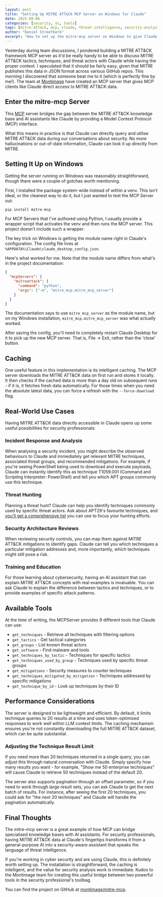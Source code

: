 ```yaml
---
layout: post
title: "Setting Up MITRE ATT&CK MCP Server on Windows for Claude"
date: 2025-08-06
categories: [security, ai, tools]
tags: [mitre-attack, mcp, claude, threat-intelligence, security-analysis, model-context-protocol, windows]
author: "Daniel Streefkerk"
excerpt: "How to set up the mitre-mcp server on Windows to give Claude direct access to MITRE ATT&CK framework data for threat intelligence and security analysis."
---
```


Yesterday during team discussions, I pondered building a MITRE ATT&CK framework MCP server as it'd be really handy to be able to discuss MITRE ATT&CK tactics, techniques, and threat actors with Claude while having the proper context. I speculated that it should be fairly easy, given that MITRE publishes this data in JSON format across various GitHub repos. This morning I discovered that someone beat me to it (which is perfectly fine by me!). The team at [Montimage](https://www.montimage.eu) have created an MCP server that gives MCP clients like Claude direct access to MITRE ATT&CK data.

## Enter the mitre-mcp Server

This [MCP](https://modelcontextprotocol.io) server bridges the gap between the MITRE ATT&CK knowledge base and AI assistants like Claude by providing a Model Context Protocol (MCP) interface.

What this means in practice is that Claude can directly query and utilise MITRE ATT&CK data during our conversations about security. No more hallucinations or out-of-date information, Claude can look it up directly from MITRE.

## Setting It Up on Windows

Getting the server running on Windows was reasonably straightforward, though there were a couple of gotchas worth mentioning.

First, I installed the package system-wide instead of within a venv. This isn't ideal, or the cleanest way to do it, but I just wanted to test the MCP Server out:

```bash
pip install mitre-mcp
```
For MCP Servers that I've authored using Python, I usually provide a wrapper script that activates the venv and then runs the MCP server. This project doesn't include such a wrapper.

The key trick on Windows is getting the module name right in Claude's configuration. The config file lives at `%APPDATA%\Claude\claude_desktop_config.json`. 

Here's what worked for me. Note that the module name differs from what's in the project documentation:

```json
{
  "mcpServers": {
    "mitreattack": {
      "command": "python",
      "args": ["-m", "mitre_mcp.mitre_mcp_server"]
    }
  }
}
```

The documentation says to use `mitre_mcp_server` as the module name, but on my Windows installation, `mitre_mcp.mitre_mcp_server` was what actually worked. 

After saving the config, you'll need to completely restart Claude Desktop for it to pick up the new MCP server. That is, File -> Exit, rather than the 'close' button.

## Caching

One useful feature in this implementation is its intelligent caching. The MCP server downloads the MITRE ATT&CK data on first run and stores it locally. It then checks if the cached data is more than a day old on subsequent runs - if it is, it fetches fresh data automatically. For those times when you need the absolute latest data, you can force a refresh with the `--force-download` flag.

## Real-World Use Cases

Having MITRE ATT&CK data directly accessible in Claude opens up some useful possibilities for security professionals:

### Incident Response and Analysis

When analysing a security incident, you might describe the observed behaviours to Claude and immediately get relevant MITRE techniques, associated threat groups, and recommended mitigations. For example, if you're seeing PowerShell being used to download and execute payloads, Claude can instantly identify this as technique T1059.001 (Command and Scripting Interpreter: PowerShell) and tell you which APT groups commonly use this technique.

### Threat Hunting

Planning a threat hunt? Claude can help you identify techniques commonly used by specific threat actors. Ask about APT29's favourite techniques, and [you'll get a comprehensive list](https://claude.ai/share/0d13433c-f5b6-4b71-a08f-16f9c82e1927) you can use to focus your hunting efforts.

### Security Architecture Reviews

When reviewing security controls, you can map them against MITRE ATT&CK mitigations to identify gaps. Claude can tell you which techniques a particular mitigation addresses and, more importantly, which techniques might still pose a risk.

### Training and Education

For those learning about cybersecurity, having an AI assistant that can explain MITRE ATT&CK concepts with real examples is invaluable. You can ask Claude to explain the difference between tactics and techniques, or to provide examples of specific attack patterns.

## Available Tools

At the time of writing, the MCPServer provides 9 different tools that Claude can use:

- `get_techniques` - Retrieve all techniques with filtering options
- `get_tactics` - Get tactical categories
- `get_groups` - List known threat actors
- `get_software` - Find malware and tools
- `get_techniques_by_tactic` - Techniques for specific tactics
- `get_techniques_used_by_group` - Techniques used by specific threat groups
- `get_mitigations` - Security measures to counter techniques
- `get_techniques_mitigated_by_mitigation` - Techniques addressed by specific mitigations
- `get_technique_by_id` - Look up techniques by their ID

## Performance Considerations

The server is designed to be lightweight and efficient. By default, it limits technique queries to 20 results at a time and uses token-optimised responses to work well within LLM context limits. The caching mechanism ensures you're not constantly downloading the full MITRE ATT&CK dataset, which can be quite substantial.

### Adjusting the Technique Result Limit

If you need more than 20 techniques returned in a single query, you can adjust this through natural conversation with Claude. Simply specify how many results you want - for example, "Show me 50 enterprise techniques" will cause Claude to retrieve 50 techniques instead of the default 20.

The server also supports pagination through an offset parameter, so if you need to work through large result sets, you can ask Claude to get the next batch of results. For instance, after seeing the first 20 techniques, you could ask for "the next 20 techniques" and Claude will handle the pagination automatically.

## Final Thoughts

The mitre-mcp server is a great example of how MCP can bridge specialised knowledge bases with AI assistants. For security professionals, having MITRE ATT&CK data at Claude's fingertips transforms it from a general-purpose AI into a security-aware assistant that speaks the language of threat intelligence.

If you're working in cyber security and are using Claude, this is definitely worth setting up. The installation is straightforward, the caching is intelligent, and the value for security analysis work is immediate. Kudos to the Montimage team for creating this useful bridge between two powerful tools in the security professional's toolbag.

You can find the project on GitHub at [montimage/mitre-mcp](https://github.com/montimage/mitre-mcp).